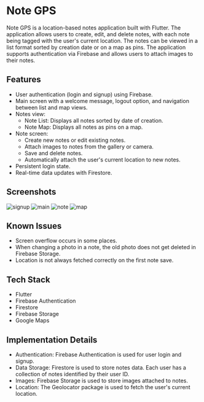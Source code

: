 # Note GPS

Note GPS is a location-based notes application built with Flutter. The application allows users to create, edit, and delete notes, with each note being tagged with the user's current location. The notes can be viewed in a list format sorted by creation date or on a map as pins. The application supports authentication via Firebase and allows users to attach images to their notes.

## Features

- User authentication (login and signup) using Firebase.
- Main screen with a welcome message, logout option, and navigation between list and map views.
- Notes view:
  - Note List: Displays all notes sorted by date of creation.
  - Note Map: Displays all notes as pins on a map.
- Note screen:
  - Create new notes or edit existing notes.
  - Attach images to notes from the gallery or camera.
  - Save and delete notes.
  - Automatically attach the user's current location to new notes.
- Persistent login state.
- Real-time data updates with Firestore.

## Screenshots

![signup](https://github.com/user-attachments/assets/26873be3-bec2-4b60-942a-eae3ba3382de)
![main](https://github.com/user-attachments/assets/eec5f01b-2d07-4cb7-bc36-80c4a68b66a0)
![note](https://github.com/user-attachments/assets/ae9287c5-1fe2-467f-aad8-dc8dab5b19ea)
![map](https://github.com/user-attachments/assets/e72faea0-32a0-46c9-9879-eb864784977b)

## Known Issues

- Screen overflow occurs in some places.
- When changing a photo in a note, the old photo does not get deleted in Firebase Storage.
- Location is not always fetched correctly on the first note save.

## Tech Stack

- Flutter
- Firebase Authentication
- Firestore
- Firebase Storage
- Google Maps

## Implementation Details

- Authentication: Firebase Authentication is used for user login and signup.
- Data Storage: Firestore is used to store notes data. Each user has a collection of notes identified by their user ID.
- Images: Firebase Storage is used to store images attached to notes.
- Location: The Geolocator package is used to fetch the user's current location.
